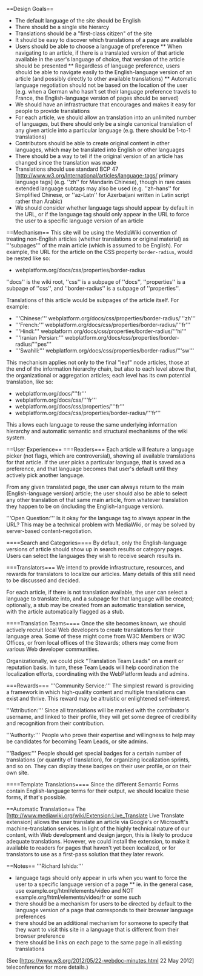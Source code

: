 ==Design Goals==
* The default language of the site should be English
* There should be a single site hierarcy
* Translations should be a "first-class citizen" of the site
* It should be easy to discover which translations of a page are available
* Users should be able to choose a language of preference
** When navigating to an article, if there is a translated version of that article available in the user's language of choice, that version of the article should be presented
** Regardless of language preference, users should be able to navigate easily to the English-language version of an article (and possibly directly to other available translations)
** Automatic language negotiation should not be based on the location of the user (e.g. when a German who hasn't set their language preference travels to France, the English-language version of pages should be served)
* We should have an infrastructure that encourages and makes it easy for people to provide translations
* For each article, we should allow an translation into an unlimited number of languages, but there should only be a single canonical translation of any given article into a particular language (e.g. there should be 1-to-1 translations)
* Contributors should be able to create original content in other languages, which may be translated into English or other languages
* There should be a way to tell if the original version of an article has changed since the translation was made
* Translations should use standard BCP 47 [http://www.w3.org/International/articles/language-tags/ primary language tags] (e.g. ''zh'' for Mandarin Chinese), though in rare cases extended language subtags may also be used (e.g. ''zh-hans'' for Simplified Chinese, or ''az-Latn'' for Azerbaijani written in Latin script rather than Arabic)
* We should consider whether language tags should appear by default in the URL, or if the language tag should only appear in the URL to force the user to a specific language version of an article

==Mechanism==
This site will be using the MediaWiki convention of treating non-English articles (whether translations or original material) as '''subpages''' of the main article (which is assumed to be English). For example, the URL for the article on the CSS property <code>border-radius</code>, would be nested like so:
* webplatform.org/docs/css/properties/border-radius 

''docs'' is the wiki root, ''css'' is a subpage of ''docs'', ''properties'' is a subpage of ''css'', and ''border-radius'' is a subpage of ''properties''.

Translations of this article would be subpages of the article itself. For example:
* '''Chinese:''' webplatform.org/docs/css/properties/border-radius/'''zh''' 
* '''French:''' webplatform.org/docs/css/properties/border-radius/'''fr''' 
* '''Hindi:''' webplatform.org/docs/css/properties/border-radius/'''hi''' 
* '''Iranian Persian:''' webplatform.org/docs/css/properties/border-radius/'''pes''' 
* '''Swahili:''' webplatform.org/docs/css/properties/border-radius/'''sw'''

This mechanism applies not only to the final "leaf" node articles, those at the end of the information hierarchy chain, but also to each level above that, the organizational or aggregation articles; each level has its own potential translation, like so:
* webplatform.org/docs/'''fr''' 
* webplatform.org/docs/css/'''fr''' 
* webplatform.org/docs/css/properties/'''fr''' 
* webplatform.org/docs/css/properties/border-radius/'''fr''' 

This allows each language to reuse the same underlying information hierarchy and automatic semantic and structural mechanisms of the wiki system.

==User Experience==
===Readers===
Each article will feature a language picker (not flags, which are controversial), showing all available translations for that article. If the user picks a particular language, that is saved as a preference, and that language becomes that user's default until they actively pick another language.

From any given translated page, the user can always return to the main (English-language version) article; the user should also be able to select any other translation of that same main article, from whatever translation they happen to be on (including the English-language version).

'''Open Question:''' Is it okay for the language tag to always appear in the URL? This may be a technical problem with MediaWiki, or may be solved by server-based content-negotiation.

====Search and Categories====
By default, only the English-language versions of article should show up in search results or category pages. Users can select the languages they wish to receive search results in.

===Translators===
We intend to provide infrastructure, resources, and rewards for translators to localize our articles. Many details of this still need to be discussed and decided.

For each article, if there is not translation available, the user can select a language to translate into, and a subpage for that language will be created; optionally, a stub may be created from an automatic translation service, with the article automatically flagged as a stub.

====Translation Teams====
Once the site becomes known, we should actively recruit local Web developers to create translations for their language area. Some of these might come from W3C Members or W3C Offices, or from local offices of the Stewards; others may come from various Web developer communities.

Organizationally, we could pick "Translation Team Leads" on a merit or reputation basis. In turn, these Team Leads will help coordination the localization efforts, coordinating with the WebPlatform leads and admins.

===Rewards===
'''Community Service:''' The simplest reward is providing a framework in which high-quality content and multiple translations can exist and thrive. This reward may be altruistic or enlightened self-interest.

'''Attribution:''' Since all translations will be marked with the contributor's username, and linked to their profile, they will get some degree of credibility and recognition from their contribution.

'''Authority:''' People who prove their expertise and willingness to help may be candidates for becoming Team Leads, or site admins.

'''Badges:''' People should get special badges for a certain number of translations (or quantity of translation), for organizing localization sprints, and so on. They can display these badges on their user profile, or on their own site.

====Template Translations====
Since the different Semantic Forms contain English-language terms for their output, we should localize these forms, if that's possible.

==Automatic Translation==
The [http://www.mediawiki.org/wiki/Extension:Live_Translate Live Translate extension] allows the user translate an article via Google's or Microsoft's machine-translation services. In light of the highly technical nature of our content, with Web development and design jargon, this is likely to produce adequate translations.  However, we could install the extension, to make it available to readers for pages that haven't yet been localized, or for translators to use as a first-pass solution that they later rework.

==Notes==
'''Richard Ishida:'''
* language tags should only appear in urls when you want to force the user to a specific language version of a page
** ie. in the general case, use example.org/html/elements/video and NOT example.org/html/elements/video/fr or some such
* there should be a mechanism for users to be directed by default to the language version of a page that corresponds to their browser language preferences
* there should be an additional mechanism for someone to specify that they want to visit this site in a language that is different from their browser preference
* there should be links on each page to the same page in all existing translations

(See [https://www.w3.org/2012/05/22-webdoc-minutes.html 22 May 2012] teleconference for more details.)
